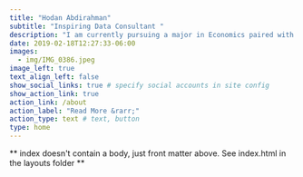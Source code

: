 ```yaml
---
title: "Hodan Abdirahman"
subtitle: "Inspiring Data Consultant "
description: "I am currently pursuing a major in Economics paired with Data Science, fueled by a deep passion for extracting insights from data. I believe data analytics holds immense potential for revolutionizing business and life as we know it."
date: 2019-02-18T12:27:33-06:00
images:
  - img/IMG_0386.jpeg
image_left: true
text_align_left: false
show_social_links: true # specify social accounts in site config
show_action_link: true
action_link: /about
action_label: "Read More &rarr;"
action_type: text # text, button
type: home
---
```


** index doesn't contain a body, just front matter above.
See index.html in the layouts folder **
